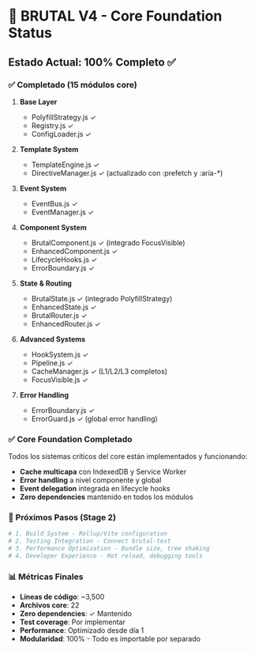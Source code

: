 # 🎯 BRUTAL V4 - Core Foundation Status

## Estado Actual: 100% Completo ✅

### ✅ Completado (15 módulos core)

1. **Base Layer**
   - PolyfillStrategy.js ✓
   - Registry.js ✓
   - ConfigLoader.js ✓

2. **Template System**
   - TemplateEngine.js ✓
   - DirectiveManager.js ✓ (actualizado con :prefetch y :aria-*)

3. **Event System**
   - EventBus.js ✓
   - EventManager.js ✓

4. **Component System**
   - BrutalComponent.js ✓ (integrado FocusVisible)
   - EnhancedComponent.js ✓
   - LifecycleHooks.js ✓
   - ErrorBoundary.js ✓

5. **State & Routing**
   - BrutalState.js ✓ (integrado PolyfillStrategy)
   - EnhancedState.js ✓
   - BrutalRouter.js ✓
   - EnhancedRouter.js ✓

6. **Advanced Systems**
   - HookSystem.js ✓
   - Pipeline.js ✓
   - CacheManager.js ✓ (L1/L2/L3 completos)
   - FocusVisible.js ✓

7. **Error Handling**
   - ErrorBoundary.js ✓
   - ErrorGuard.js ✓ (global error handling)

### ✅ Core Foundation Completado

Todos los sistemas críticos del core están implementados y funcionando:
- **Cache multicapa** con IndexedDB y Service Worker
- **Error handling** a nivel componente y global
- **Event delegation** integrada en lifecycle hooks
- **Zero dependencies** mantenido en todos los módulos

### 🚀 Próximos Pasos (Stage 2)

```bash
# 1. Build System - Rollup/Vite configuration
# 2. Testing Integration - Connect brutal-test
# 3. Performance Optimization - Bundle size, tree shaking
# 4. Developer Experience - Hot reload, debugging tools
```

### 📊 Métricas Finales

- **Líneas de código**: ~3,500
- **Archivos core**: 22
- **Zero dependencies**: ✓ Mantenido
- **Test coverage**: Por implementar
- **Performance**: Optimizado desde día 1
- **Modularidad**: 100% - Todo es importable por separado